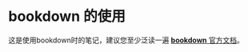 # bookdown 的使用

这是使用bookdown时的笔记，建议您至少泛读一遍 [**bookdown** 官方文档](https://bookdown.org/yihui/bookdown)。

